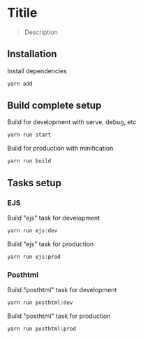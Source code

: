 # Titile

> Description

## Installation

Install dependencies

``` bash
yarn add
```

## Build complete setup

Build for development with serve, debug, etc

``` bash
yarn run start
```

Build for production with minification

``` bash
yarn run build
```

## Tasks setup

### EJS

Build "ejs" task for development

``` bash
yarn run ejs:dev
```

Build "ejs" task for production

``` bash
yarn run ejs:prod
```

### Posthtml

Build "posthtml" task for development

``` bash
yarn run posthtml:dev
```

Build "posthtml" task for production

``` bash
yarn run posthtml:prod
```
